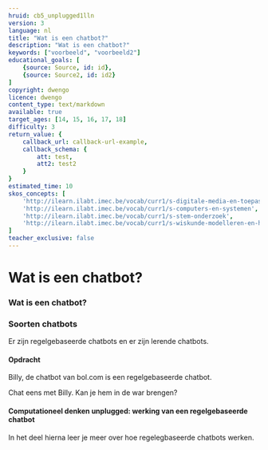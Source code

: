 ```yaml
---
hruid: cb5_unplugged1lln
version: 3
language: nl
title: "Wat is een chatbot?"
description: "Wat is een chatbot?"
keywords: ["voorbeeld", "voorbeeld2"]
educational_goals: [
    {source: Source, id: id}, 
    {source: Source2, id: id2}
]
copyright: dwengo
licence: dwengo
content_type: text/markdown
available: true
target_ages: [14, 15, 16, 17, 18]
difficulty: 3
return_value: {
    callback_url: callback-url-example,
    callback_schema: {
        att: test,
        att2: test2
    }
}
estimated_time: 10
skos_concepts: [
    'http://ilearn.ilabt.imec.be/vocab/curr1/s-digitale-media-en-toepassingen', 
    'http://ilearn.ilabt.imec.be/vocab/curr1/s-computers-en-systemen', 
    'http://ilearn.ilabt.imec.be/vocab/curr1/s-stem-onderzoek', 
    'http://ilearn.ilabt.imec.be/vocab/curr1/s-wiskunde-modelleren-en-heuristiek'
]
teacher_exclusive: false
---
```


# Wat is een chatbot?

### Wat is een chatbot?

### Soorten chatbots

Er zijn regelgebaseerde chatbots en er zijn lerende chatbots.

#### Opdracht

Billy, de chatbot van bol.com is een regelgebaseerde chatbot.

Chat eens met Billy. Kan je hem in de war brengen?

#### Computationeel denken unplugged: werking van een regelgebaseerde chatbot

In het deel hierna leer je meer over hoe regelegbaseerde chatbots werken.



